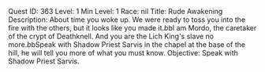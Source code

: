 Quest ID: 363
Level: 1
Min Level: 1
Race: nil
Title: Rude Awakening
Description: About time you woke up. We were ready to toss you into the fire with the others, but it looks like you made it.$b$bI am Mordo, the caretaker of the crypt of Deathknell. And you are the Lich King's slave no more.$b$bSpeak with Shadow Priest Sarvis in the chapel at the base of the hill, he will tell you more of what you must know.
Objective: Speak with Shadow Priest Sarvis.
